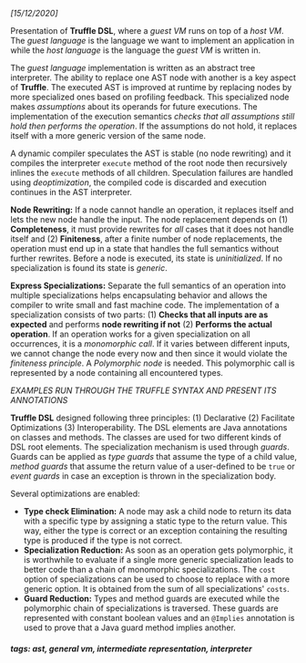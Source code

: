 <!-- Please prefix the notes with the date as in [22/12/2020] -->



*[15/12/2020]*

Presentation of **Truffle DSL**, where a *guest VM* runs on top of a *host VM*. The *guest language* is the language we want to implement an application in while the *host language* is the language the *guest VM* is written in. 

The *guest language*  implementation is written as an abstract tree interpreter. The ability to replace one AST node with another is a key aspect of **Truffle**. The executed AST is improved at runtime by replacing nodes by more specialized ones based on profiling feedback. This specialized node makes *assumptions* about its operands for future executions. The implementation of the execution semantics *checks that all assumptions still hold then performs the operation*. If the assumptions do not hold, it replaces itself with a more generic version of the same node.

A dynamic compiler speculates the AST is stable (no node rewriting) and it compiles the interpreter `execute` method of the root node then recursively inlines the `execute` methods of all children. Speculation failures are handled using *deoptimization*, the compiled code is discarded and execution continues in the AST interpreter.

**Node Rewriting:** If a node cannot handle an operation, it replaces itself and lets the new node handle the input. The node replacement depends on (1) **Completeness**, it must provide rewrites for *all* cases that it does not handle itself and (2) **Finiteness**, after a finite number of node replacements, the operation must end up in a state that handles the full semantics without further rewrites. Before a node is executed, its state is *uninitialized*. If no specialization is found its state is *generic*.

**Express Specializations:** Separate the full semantics of an operation into multiple specializations helps encapsulating behavior and allows the compiler to write small and fast machine code. The implementation of a specialization consists of two parts: (1) **Checks that all inputs are as expected** and performs **node rewriting if not** (2) **Performs the actual operation**. If an operation works for a given specialization on all occurrences, it is a *monomorphic call*. If it varies between different inputs, we cannot change the node every now and then since it would violate the *finiteness principle*. A *Polymorphic node* is needed. This polymorphic call is represented by a node containing all encountered types.

*EXAMPLES RUN THROUGH THE TRUFFLE SYNTAX AND PRESENT ITS ANNOTATIONS*

**Truffle DSL** designed following three principles: (1) Declarative (2) Facilitate Optimizations (3) Interoperability. The DSL elements are Java annotations on classes and methods. The classes are used for two different kinds of DSL root elements. The specialization mechanism is used through *guards*. Guards can be applied as *type guards* that assume the type of a child value, *method guards* that assume the return value of a user-defined to be `true` or *event guards* in case an exception is thrown in the specialization body.

Several optimizations are enabled: 

- **Type check Elimination:** A node may ask a child node to return its data with a specific type by assigning a static type to the return value. This way, either the type is correct or an exception containing the resulting type is produced if the type is not correct.
- **Specialization Reduction:** As soon as an operation gets polymorphic, it is worthwhile to evaluate if a single more generic specialization leads to better code than a chain of monomorphic specializations. The `cost` option of specializations can be used to choose to replace with a more generic option. It is obtained from the sum of all specializations' `costs`.
- **Guard Reduction:** Types and method guards are executed while the polymorphic chain of specializations is traversed. These guards are represented with constant boolean values and an `@Implies` annotation is used to prove that a Java guard method implies another.

##### tags: ast, general vm, intermediate representation, interpreter